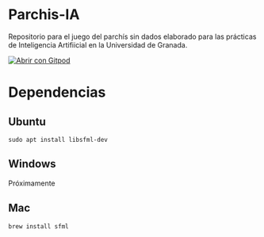 # Parchis-IA
Repositorio para el juego del parchís sin dados elaborado para las prácticas de Inteligencia Artifiicial en la Universidad de Granada.

[![Abrir con Gitpod](https://gitpod.io/button/open-in-gitpod.svg)](https://gitpod.io/#https://github.com/jlsuarezdiaz/Parchis-IA)

# Dependencias

## Ubuntu

`sudo apt install libsfml-dev`
  
## Windows

Próximamente
  
## Mac

`brew install sfml`

